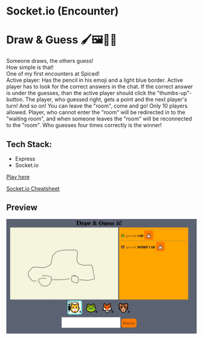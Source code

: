 # Socket.io (Encounter)

# Draw & Guess 🖌🖼🕵️‍♀️

Someone draws, the others guess!\
How simple is that!\
One of my first encounters at Spiced!\
Active player: Has the pencil in his emoji and a light blue border. Active player has to look for the correct answers in the chat. If the correct answer is under the guesses, than the active player should click the "thumbs-up"-button. The player, who guessed right, gets a point and the next player's turn! And so on! You can leave the "room", come and go! Only 10 players allowed. Player, who cannot enter the "room" will be redirected in to the "waiting room", and when someone leaves the "room" will be reconnected to the "room". Who guesses four times correctly is the winner!

## Tech Stack:

-   Express
-   Socket.io

[Play here](https://spicy-draw-it.glitch.me)

[Socket.io Cheatsheet](https://github.com/LPF33/guess-flag/blob/lesson/README.md)

## Preview

![GuessFlag](draw_guess.JPG)
